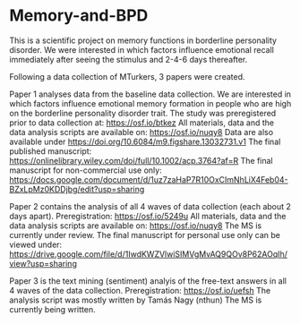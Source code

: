 # Memory-and-BPD
This is a scientific project on memory functions in borderline personality disorder. We were interested in which factors influence emotional recall immediately after seeing the stimulus and 2-4-6 days thereafter.

Following a data collection of MTurkers, 3 papers were created. 

Paper 1 analyses data from the baseline data collection. We are interested in which factors influence emotional memory formation in people who are high on the borderline personality disorder trait. 
The study was preregistered prior to data collection at: https://osf.io/btkez
All materials, data and the data analysis scripts are available on: https://osf.io/nuqy8
Data are also available under https://doi.org/10.6084/m9.figshare.13032731.v1
The final published manuscript: https://onlinelibrary.wiley.com/doi/full/10.1002/acp.3764?af=R
The final manuscript for non-commercial use only: https://docs.google.com/document/d/1uz7zaHaP7R10OxCImNhLiX4Feb04-BZxLpMz0KDDjbg/edit?usp=sharing

Paper 2 contains the analysis of all 4 waves of data collection (each about 2 days apart). 
Preregistration:  https://osf.io/5249u
All materials, data and the data analysis scripts are available on: https://osf.io/nuqy8
The MS is currently under review. 
The final manuscript for personal use only can be viewed under: https://drive.google.com/file/d/1IwdKWZVlwiSIMVgMvAQ9QOv8P62AOqIh/view?usp=sharing

Paper 3 is the text mining (sentiment) analyis of the free-text answers in all 4 waves of the data collection. 
Preregistration: https://osf.io/uefsh
The analysis script was mostly written by Tamás Nagy (nthun)
The MS is currently being written. 



